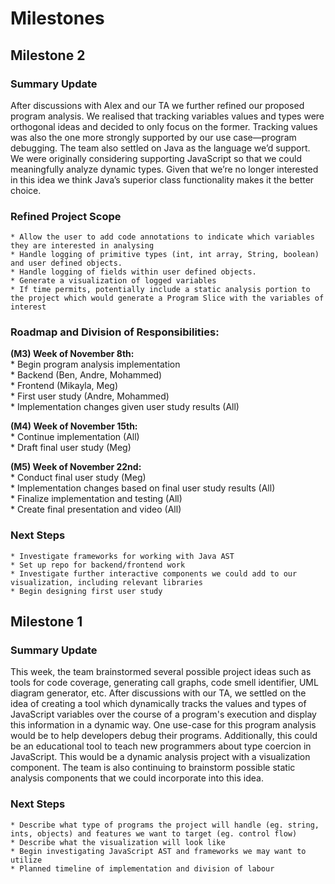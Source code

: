 # Milestones
## Milestone 2

### Summary Update

After discussions with Alex and our TA we further refined our proposed program analysis. We realised that tracking variables values and types were orthogonal 
ideas and decided to only focus on the former. Tracking values was also the one more strongly supported by our use case—program debugging. The team also settled 
on Java as the language we’d support. We were originally considering supporting JavaScript so that we could meaningfully analyze dynamic types. Given that we’re 
no longer interested in this idea we think Java’s superior class functionality makes it the better choice.

### Refined Project Scope
    * Allow the user to add code annotations to indicate which variables they are interested in analysing
    * Handle logging of primitive types (int, int array, String, boolean) and user defined objects.
    * Handle logging of fields within user defined objects.
    * Generate a visualization of logged variables
    * If time permits, potentially include a static analysis portion to the project which would generate a Program Slice with the variables of interest

### Roadmap and Division of Responsibilities:
**(M3) Week of November 8th:**  
    * Begin program analysis implementation  
    * Backend (Ben, Andre, Mohammed)  
    * Frontend (Mikayla, Meg)  
    * First user study (Andre, Mohammed)  
    * Implementation changes given user study results (All)  

**(M4) Week of November 15th:**  
    * Continue implementation (All)  
    * Draft final user study (Meg)  

**(M5) Week of November 22nd:**  
    * Conduct final user study (Meg)  
    * Implementation changes based on final user study results (All)  
    * Finalize implementation and testing (All)  
    * Create final presentation and video (All)   

### Next Steps
    * Investigate frameworks for working with Java AST
    * Set up repo for backend/frontend work
    * Investigate further interactive components we could add to our visualization, including relevant libraries
    * Begin designing first user study

## Milestone 1

### Summary Update

This week, the team brainstormed several possible project ideas such as tools for code coverage, generating call graphs, code
smell identifier, UML diagram generator, etc. After discussions with our TA, we settled on the idea of creating a tool which dynamically 
tracks the values and types of JavaScript variables over the course of a program's execution and display this information in a dynamic way.
One use-case for this program analysis would be to help developers debug their programs. Additionally, this could be an educational tool
to teach new programmers about type coercion in JavaScript. This would be a dynamic analysis project with a visualization component. 
The team is also continuing to brainstorm possible static analysis components that we could incorporate into this idea. 

### Next Steps
    * Describe what type of programs the project will handle (eg. string, ints, objects) and features we want to target (eg. control flow)
    * Describe what the visualization will look like
    * Begin investigating JavaScript AST and frameworks we may want to utilize
    * Planned timeline of implementation and division of labour


